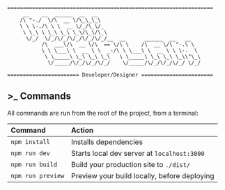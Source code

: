 	==================================================================
         __    __  ______  __  __                                  
        /\ "-./  \/\  __ \/\_\_\_\                                 
        \ \ \-./\ \ \  __ \/_/\_\/_                                
         \ \_\ \ \_\ \_\ \_\/\_\/\_\                               
          \/_/  \/_/\/_/\/_/\/_/\/_/__  __      ______  __   __    
               /\  ___\/\  __ \/\  == \/\ \    /\  __ \/\ "-.\ \   
               \ \ \___\ \  __ \ \  _-/\ \ \___\ \  __ \ \ \-.  \  
                \ \_____\ \_\ \_\ \_\   \ \_____\ \_\ \_\ \_\\"\_\ 
                 \/_____/\/_/\/_/\/_/    \/_____/\/_/\/_/\/_/ \/_/ 
    
    ======================= Developer/Designer =======================

## >_ Commands

All commands are run from the root of the project, from a terminal:

| Command           | Action                                       |
| :---------------- | :------------------------------------------- |
| `npm install`     | Installs dependencies                        |
| `npm run dev`     | Starts local dev server at `localhost:3000`  |
| `npm run build`   | Build your production site to `./dist/`      |
| `npm run preview` | Preview your build locally, before deploying |
